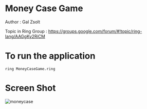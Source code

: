 Money Case Game
===============

Author : Gal Zsolt 

Topic in Ring Group : https://groups.google.com/forum/#!topic/ring-lang/AAGgKy2RiCM

# To run the application

	ring MoneyCaseGame.ring

# Screen Shot

![moneycase](https://raw.githubusercontent.com/ring-lang/ring/master/applications/moneycase/images/moneycase.png)
